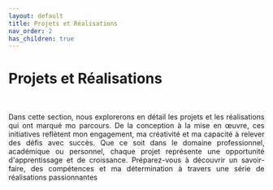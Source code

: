 ```yaml
---
layout: default
title: Projets et Réalisations
nav_order: 2
has_children: true
---
```

<h1 style="width: 80%;"><strong>Projets et Réalisations</strong></h1>

<br>

<p align="justify">Dans cette section, nous explorerons en détail les projets et les réalisations qui ont marqué mo parcours. De la conception à la mise en œuvre, ces initiatives reflètent mon engagement, ma créativité et ma capacité à relever des défis avec succès. Que ce soit dans le domaine professionnel, académique ou personnel, chaque projet représente une opportunité d'apprentissage et de croissance. Préparez-vous à découvrir un savoir-faire, des compétences et ma détermination à travers une série de réalisations passionnantes</p>